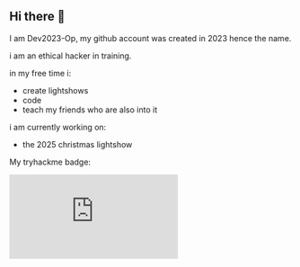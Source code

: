## Hi there 👋

I am Dev2023-Op, my github account was created in 2023 hence the name.

i am an ethical hacker in training.

in my free time i:
  - create lightshows
  - code
  - teach my friends who are also into it

i am currently working on:
  - the 2025 christmas lightshow

My tryhackme badge:
<iframe src="https://tryhackme.com/api/v2/badges/public-profile?userPublicId=4938318" style="border:none;">









<!--
**Dev2023-Op/Dev2023-Op** is a ✨ _special_ ✨ repository because its `README.md` (this file) appears on your GitHub profile.

Here are some ideas to get you started:

- 🔭 I’m currently working on ...
- 🌱 I’m currently learning ...
- 👯 I’m looking to collaborate on ...
- 🤔 I’m looking for help with ...
- 💬 Ask me about ...
- 📫 How to reach me: ...
- 😄 Pronouns: ...
- ⚡ Fun fact: ...
-->
